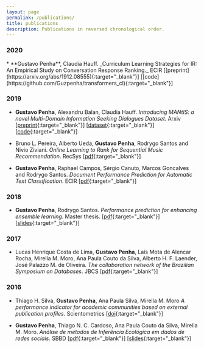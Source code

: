 ```yaml
---
layout: page
permalink: /publications/
title: publications
description: Publications in reversed chronological order.
---
```


<!-- {% for y in page.years %}
  <h3 class="year">{{y}}</h3>
  {% bibliography -f papers -q @*[year={{y}}]* %}
{% endfor %} -->

<h3 class="year">2020</h3> 
* **Gustavo Penha**, Claudia Hauff. _Curriculum Learning Strategies for IR: An Empirical Study on Conversation Response Ranking._ ECIR [[preprint](https://arxiv.org/abs/1912.08555){:target="_blank"}] [[code](https://github.com/Guzpenha/transformers_cl){:target="_blank"}]


<h3 class="year">2019</h3> 

* **Gustavo Penha**, Alexandru Balan, Claudia Hauff. _Introducing MANtIS: a novel Multi-Domain Information Seeking Dialogues Dataset._ Arxiv [[preprint](https://arxiv.org/abs/1912.04639){:target="_blank"}] [[dataset](https://guzpenha.github.io/MANtIS/){:target="_blank"}] [[code](https://github.com/Guzpenha/MANtIS){:target="_blank"}]

* Bruno L. Pereira, Alberto Ueda, **Gustavo Penha**, Rodrygo Santos and Nivio Ziviani. _Online Learning to Rank for Sequential Music Recommendation_. RecSys [[pdf](https://homepages.dcc.ufmg.br/~rodrygo/wp-content/papercite-data/pdf/pereira2019recsys.pdf){:target="_blank"}]

* **Gustavo Penha**, Raphael Campos, Sérgio Canuto, Marcos Goncalves and Rodrygo Santos. _Document Performance Prediction for Automatic Text Classification_. ECIR [[pdf](https://homepages.dcc.ufmg.br/~rodrygo/wp-content/papercite-data/pdf/penha2019ecir.pdf){:target="_blank"}]


<h3 class="year">2018</h3> 

* **Gustavo Penha**, Rodrygo Santos. _Performance prediction for enhancing ensemble learning_. Master thesis. [[pdf](https://drive.google.com/open?id=1ScGA8EASeQbJvOLXJTBY77_zJNF0kspx){:target="_blank"}] [[slides](https://drive.google.com/open?id=1aCY-3ugo3EcGvM3X1gtYPMDdoal1GNNq){:target="_blank"}]


<h3 class="year">2017</h3> 

* Lucas Henrique Costa de Lima, **Gustavo Penha**, Laís Mota de Alencar Rocha, Mirella M. Moro, Ana Paula Couto da Silva, Alberto H. F. Laender, José Palazzo M. de Oliveira. _The collaboration network of the Brazilian Symposium on Databases_. JBCS [[pdf](https://link.springer.com/content/pdf/10.1186%2Fs13173-017-0059-6.pdf){:target="_blank"}]


<h3 class="year">2016</h3> 

* Thiago H. Silva, **Gustavo Penha**, Ana Paula Silva, Mirella M. Moro _A performance indicator for academic communities based on external publication profiles_. Scientometrics [[doi](https://dl.acm.org/citation.cfm?id=2944213.2944254){:target="_blank"}]

* **Gustavo Penha**, Thiago N. C. Cardoso, Ana Paula Couto da Silva, Mirella M. Moro. _Análise de métodos de Inferência Ecológica em dados de redes sociais_. SBBD [[pdf](https://homepages.dcc.ufmg.br/~mirella/pdf/2016.SBBDshort.Penha.pdf){:target="_blank"}] [[slides](https://drive.google.com/open?id=0B62NkWYy1nrxYWVLOUNSLWZ5a2s){:target="_blank"}]
